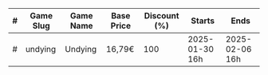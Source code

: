|#|Game Slug|Game Name|Base Price|Discount (%)|Starts|Ends|
|---|---|---|---|---|---|---|
|#|undying|Undying|16,79€|100|2025-01-30 16h|2025-02-06 16h|
